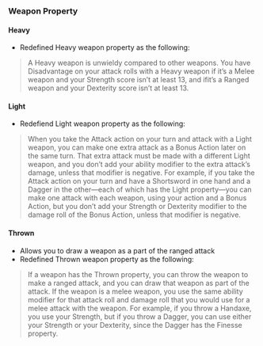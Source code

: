 ### Weapon Property

#### Heavy
* Redefined Heavy weapon property as the following:
> A Heavy weapon is unwieldy compared to other weapons. You have Disadvantage on your attack rolls with a Heavy weapon if it’s a Melee weapon and your Strength score isn’t at least 13, and ifit’s a Ranged weapon and your Dexterity score isn’t at least 13.

#### Light
* Redefiend Light weapon property as the following:
> When you take the Attack action on your turn and attack with a Light weapon, you can make one extra attack as a Bonus Action later on the same turn. That extra attack must be made with a different Light weapon, and you don’t add your ability modifier to the extra attack’s damage, unless that modifier is negative. For example, if you take the Attack action on your turn and have a Shortsword in one hand and a Dagger in the other—each of which has the Light property—you can make one attack with each weapon, using your action and a Bonus Action, but you don’t add your Strength or Dexterity modifier to the damage roll of the Bonus Action, unless that modifier is negative.

#### Thrown
* Allows you to draw a weapon as a part of the ranged attack
* Redefined Thrown weapon property as the following:
> If a weapon has the Thrown property, you can throw the weapon to make a ranged attack, and you can draw that weapon as part of the attack. If the weapon is a melee weapon, you use the same ability modifier for that attack roll and damage roll that you would use for a melee attack with the weapon. For example, if you throw a Handaxe, you use your Strength, but if you throw a Dagger, you can use either your Strength or your Dexterity, since the Dagger has the Finesse property.